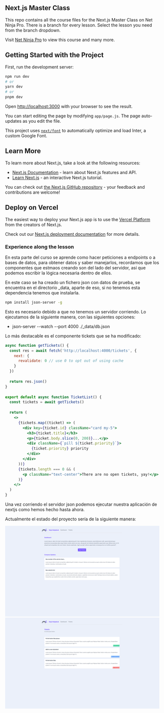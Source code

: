 ## Next.js Master Class
This repo contains all the course files for the Next.js Master Class on Net Ninja Pro. There is a branch for every lesson. Select the lesson you need from the branch dropdown.

Visit [Net Ninja Pro](https://netninja.dev) to view this course and many more.

## Getting Started with the Project

First, run the development server:

```bash
npm run dev
# or
yarn dev
# or
pnpm dev
```

Open [http://localhost:3000](http://localhost:3000) with your browser to see the result.

You can start editing the page by modifying `app/page.js`. The page auto-updates as you edit the file.

This project uses [`next/font`](https://nextjs.org/docs/basic-features/font-optimization) to automatically optimize and load Inter, a custom Google Font.

## Learn More

To learn more about Next.js, take a look at the following resources:

- [Next.js Documentation](https://nextjs.org/docs) - learn about Next.js features and API.
- [Learn Next.js](https://nextjs.org/learn) - an interactive Next.js tutorial.

You can check out [the Next.js GitHub repository](https://github.com/vercel/next.js/) - your feedback and contributions are welcome!

## Deploy on Vercel

The easiest way to deploy your Next.js app is to use the [Vercel Platform](https://vercel.com/new?utm_medium=default-template&filter=next.js&utm_source=create-next-app&utm_campaign=create-next-app-readme) from the creators of Next.js.

Check out our [Next.js deployment documentation](https://nextjs.org/docs/deployment) for more details.

### Experience along the lesson
En esta parte del curso se aprende como hacer peticiones a endpoints o a bases de datos, para obtener datos y saber manejarlos, recordamos que los componentes que estmaos creando son del lado del servidor, así que podemos escribir la lógica necesaria dentro de ellos.

En este caso se ha creado un fichero json con datos de prueba, se encuentra en el directorio _data, aparte de eso, si no 
tenemos esta dependencia tenemos que instalarla.
```bash
npm install json-server -g
```
Esto es necesario debido a que no tenemos un servidor corriendo. Lo ejecutamos de la siguiente manera, con las siguientes opciones:

*   json-server --watch --port 4000 ./_data/db.json

Lo más destacable es el componente tickets que se ha modificado:

```jsx
async function getTickets() {
  const res = await fetch('http://localhost:4000/tickets', {
    next: {
      revalidate: 0 // use 0 to opt out of using cache
    }
  })

  return res.json()
}

export default async function TicketList() {
  const tickets = await getTickets()

  return (
    <>
      {tickets.map((ticket) => (
        <div key={ticket.id} className="card my-5">
          <h3>{ticket.title}</h3>
          <p>{ticket.body.slice(0, 200)}...</p>
          <div className={`pill ${ticket.priority}`}>
            {ticket.priority} priority
          </div>
        </div>
      ))}
      {tickets.length === 0 && (
        <p className="text-center">There are no open tickets, yay!</p>
      )}
    </>
  )
}
```

Una vez corriendo el servidor json podemos ejecutar nuestra aplicación de nextjs como hemos hecho hasta ahora.

Actualmente el estado del proyecto sería de la siguiente manera:

![Screenshot 1](./images/screenshot-1.png)
![Screenshot 2](./images/screenshot-2.png)
